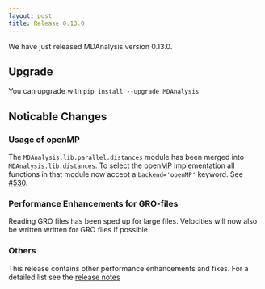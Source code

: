 ```yaml
---
layout: post
title: Release 0.13.0
---
```


We have just released MDAnalysis version 0.13.0.

## Upgrade

You can upgrade with `pip install --upgrade MDAnalysis`

## Noticable Changes

### Usage of openMP

The `MDAnalysis.lib.parallel.distances` module has been merged into
`MDAnalysis.lib.distances`. To select the openMP implementation all functions in
that module now accept a `backend='openMP'` keyword. See
[#530](https://github.com/MDAnalysis/mdanalysis/issues/530).

### Performance Enhancements for GRO-files

Reading GRO files has been sped up for large files. Velocities will now also be
written written for GRO files if possible.

### Others

This release contains other performance enhancements and fixes. For a detailed
list see the
[release notes](https://github.com/MDAnalysis/mdanalysis/wiki/ReleaseNotes0130)
